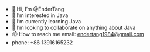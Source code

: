 - 👋 Hi, I’m @EnderTang
- 👀 I’m interested in Java
- 🌱 I’m currently learning Java
- 💞️ I’m looking to collaborate on anything about Java
- 📫 How to reach me email: endertang1984@gmail.com
- phone: +86 13916165232

<!---
EnderTang/EnderTang is a ✨ special ✨ repository because its `README.md` (this file) appears on your GitHub profile.
You can click the Preview link to take a look at your changes.
--->
